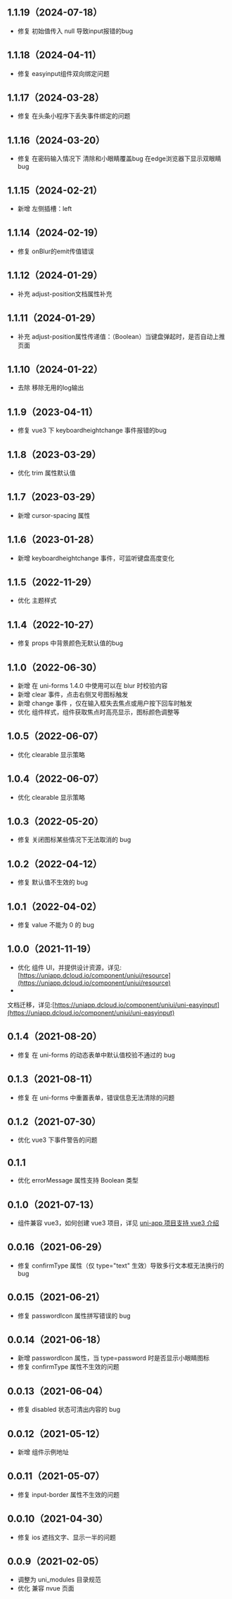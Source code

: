 ## 1.1.19（2024-07-18）

- 修复 初始值传入 null 导致input报错的bug

## 1.1.18（2024-04-11）

- 修复 easyinput组件双向绑定问题

## 1.1.17（2024-03-28）

- 修复 在头条小程序下丢失事件绑定的问题

## 1.1.16（2024-03-20）

- 修复 在密码输入情况下 清除和小眼睛覆盖bug 在edge浏览器下显示双眼睛bug

## 1.1.15（2024-02-21）

- 新增 左侧插槽：left

## 1.1.14（2024-02-19）

- 修复 onBlur的emit传值错误

## 1.1.12（2024-01-29）

- 补充 adjust-position文档属性补充

## 1.1.11（2024-01-29）

- 补充 adjust-position属性传递值：（Boolean）当键盘弹起时，是否自动上推页面

## 1.1.10（2024-01-22）

- 去除 移除无用的log输出

## 1.1.9（2023-04-11）

- 修复 vue3 下 keyboardheightchange 事件报错的bug

## 1.1.8（2023-03-29）

- 优化 trim 属性默认值

## 1.1.7（2023-03-29）

- 新增 cursor-spacing 属性

## 1.1.6（2023-01-28）

- 新增 keyboardheightchange 事件，可监听键盘高度变化

## 1.1.5（2022-11-29）

- 优化 主题样式

## 1.1.4（2022-10-27）

- 修复 props 中背景颜色无默认值的bug

## 1.1.0（2022-06-30）

- 新增 在 uni-forms 1.4.0 中使用可以在 blur 时校验内容
- 新增 clear 事件，点击右侧叉号图标触发
- 新增 change 事件 ，仅在输入框失去焦点或用户按下回车时触发
- 优化 组件样式，组件获取焦点时高亮显示，图标颜色调整等

## 1.0.5（2022-06-07）

- 优化 clearable 显示策略

## 1.0.4（2022-06-07）

- 优化 clearable 显示策略

## 1.0.3（2022-05-20）

- 修复 关闭图标某些情况下无法取消的 bug

## 1.0.2（2022-04-12）

- 修复 默认值不生效的 bug

## 1.0.1（2022-04-02）

- 修复 value 不能为 0 的 bug

## 1.0.0（2021-11-19）

- 优化 组件
  UI，并提供设计资源，详见:[https://uniapp.dcloud.io/component/uniui/resource](https://uniapp.dcloud.io/component/uniui/resource)
-
文档迁移，详见:[https://uniapp.dcloud.io/component/uniui/uni-easyinput](https://uniapp.dcloud.io/component/uniui/uni-easyinput)

## 0.1.4（2021-08-20）

- 修复 在 uni-forms 的动态表单中默认值校验不通过的 bug

## 0.1.3（2021-08-11）

- 修复 在 uni-forms 中重置表单，错误信息无法清除的问题

## 0.1.2（2021-07-30）

- 优化 vue3 下事件警告的问题

## 0.1.1

- 优化 errorMessage 属性支持 Boolean 类型

## 0.1.0（2021-07-13）

- 组件兼容 vue3，如何创建 vue3 项目，详见 [uni-app 项目支持 vue3 介绍](https://ask.dcloud.net.cn/article/37834)

## 0.0.16（2021-06-29）

- 修复 confirmType 属性（仅 type="text" 生效）导致多行文本框无法换行的 bug

## 0.0.15（2021-06-21）

- 修复 passwordIcon 属性拼写错误的 bug

## 0.0.14（2021-06-18）

- 新增 passwordIcon 属性，当 type=password 时是否显示小眼睛图标
- 修复 confirmType 属性不生效的问题

## 0.0.13（2021-06-04）

- 修复 disabled 状态可清出内容的 bug

## 0.0.12（2021-05-12）

- 新增 组件示例地址

## 0.0.11（2021-05-07）

- 修复 input-border 属性不生效的问题

## 0.0.10（2021-04-30）

- 修复 ios 遮挡文字、显示一半的问题

## 0.0.9（2021-02-05）

- 调整为 uni_modules 目录规范
- 优化 兼容 nvue 页面
